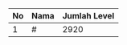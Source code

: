 | No | Nama            | Jumlah Level |
|----|-----------------|--------------|
| 1  | #    |    2920        |
